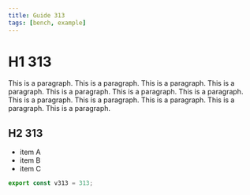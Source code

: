 ```yaml
---
title: Guide 313
tags: [bench, example]
---
```


# H1 313

This is a paragraph. This is a paragraph. This is a paragraph. This is a paragraph. This is a paragraph. This is a paragraph. This is a paragraph. This is a paragraph. This is a paragraph. This is a paragraph. This is a paragraph. This is a paragraph. 

## H2 313

- item A
- item B
- item C

```ts
export const v313 = 313;
```